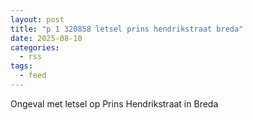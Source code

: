 ```yaml
---
layout: post
title: "p 1 320858 letsel prins hendrikstraat breda"
date: 2025-08-10
categories: 
  - rss
tags: 
  - feed
---
```


Ongeval met letsel op Prins Hendrikstraat in Breda
